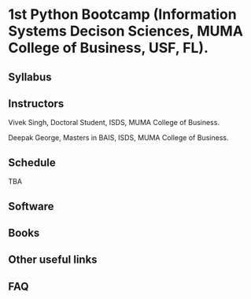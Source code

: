 # 1st Python Bootcamp (Information Systems Decison Sciences, MUMA College of Business, USF, FL).

## Syllabus

## Instructors

Vivek Singh,
Doctoral Student,
ISDS, MUMA College of Business.

Deepak George,
Masters in BAIS,
ISDS, MUMA College of Business.

## Schedule
TBA

## Software

## Books

## Other useful links

## FAQ




